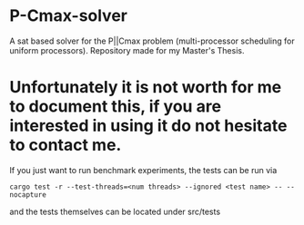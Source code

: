 # P-Cmax-solver

A sat based solver for the P||Cmax problem (multi-processor scheduling for uniform processors).
Repository made for my Master's Thesis.

# Unfortunately it is not worth for me to document this, if you are interested in using it do not hesitate to contact me.
If you just want to run benchmark experiments, the tests can be run via
```
cargo test -r --test-threads=<num threads> --ignored <test name> -- --nocapture
```
and the tests themselves can be located under src/tests
